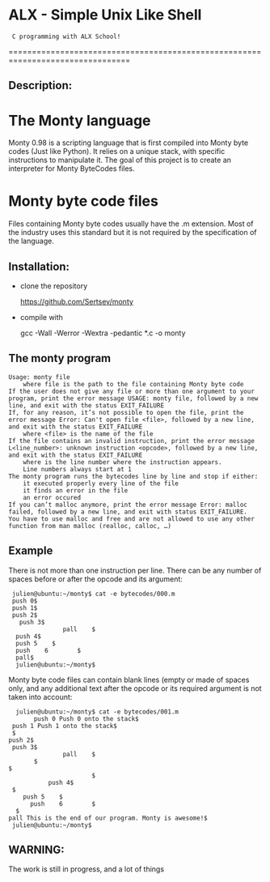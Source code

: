 
ALX - Simple Unix Like Shell
===========================
     C programming with ALX School!
================================================================================

## Description:

# The Monty language

   Monty 0.98 is a scripting language that is first compiled into Monty byte codes (Just like Python). It relies on a unique stack, with specific instructions to manipulate it. The goal of this project is to create an interpreter for Monty ByteCodes files.

# Monty byte code files

   Files containing Monty byte codes usually have the .m extension. Most of the industry uses this standard but it is not required by the specification of the language.

## Installation:

- clone the repository

    https://github.com/Sertsev/monty

- compile with

    gcc -Wall -Werror -Wextra -pedantic *.c -o monty

## The monty program

    Usage: monty file
        where file is the path to the file containing Monty byte code
    If the user does not give any file or more than one argument to your program, print the error message USAGE: monty file, followed by a new line, and exit with the status EXIT_FAILURE
    If, for any reason, it’s not possible to open the file, print the error message Error: Can't open file <file>, followed by a new line, and exit with the status EXIT_FAILURE
        where <file> is the name of the file
    If the file contains an invalid instruction, print the error message L<line_number>: unknown instruction <opcode>, followed by a new line, and exit with the status EXIT_FAILURE
        where is the line number where the instruction appears.
        Line numbers always start at 1
    The monty program runs the bytecodes line by line and stop if either:
        it executed properly every line of the file
        it finds an error in the file
        an error occured
    If you can’t malloc anymore, print the error message Error: malloc failed, followed by a new line, and exit with status EXIT_FAILURE.
    You have to use malloc and free and are not allowed to use any other function from man malloc (realloc, calloc, …)

## Example

There is not more than one instruction per line. There can be any number of spaces before or after the opcode and its argument:

     julien@ubuntu:~/monty$ cat -e bytecodes/000.m
     push 0$
     push 1$
     push 2$
       push 3$
                   pall    $
      push 4$
      push 5    $
      push    6        $
      pall$
      julien@ubuntu:~/monty$

Monty byte code files can contain blank lines (empty or made of spaces only, and any additional text after the opcode or its required argument is not taken into account:

      julien@ubuntu:~/monty$ cat -e bytecodes/001.m
	       push 0 Push 0 onto the stack$
     push 1 Push 1 onto the stack$
     $
	push 2$
     push 3$
                   pall    $
		   $
	$
                           $
			   push 4$
     $
	    push 5    $
          push    6        $
      $
	pall This is the end of our program. Monty is awesome!$
     julien@ubuntu:~/monty$


## WARNING:

The work is still in progress, and a lot of things 
